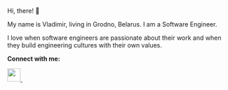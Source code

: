 Hi, there! 👋

My name is Vladimir, living in Grodno, Belarus. I am a Software Engineer.

I love when software engineers are passionate about their work and when they build engineering cultures with their own values.

**Connect with me:**

<p align='left'>
  <a
    href="https://www.linkedin.com/in/vladimir-f/"
  >
    <img
      height="30"
      src="https://cdn.jsdelivr.net/npm/simple-icons@v3/icons/linkedin.svg"
    >
  </a>
  &nbsp;
</p>
